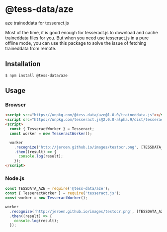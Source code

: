 # @tess-data/aze

aze traineddata for tesseract.js

Most of the time, it is good enough for tesseract.js to download and cache traineddata files for you.
But when you need use tesseract.js in a pure offline mode, you can use this package to solve the issue of fetching traineddata from remote.

## Installation

```
$ npm install @tess-data/aze
```

## Usage

### Browser

```html
<script src="https://unpkg.com/@tess-data/aze@1.0.0/traineddata.js"></script>
<script src="https://unpkg.com/tesseract.js@2.0.0-alpha.9/dist/tesseract.min.js"></script>
<script>
  const { TesseractWorker } = Tesseract;
  const worker = new TesseractWorker();

  worker
    .recognize('http://jeroen.github.io/images/testocr.png', [TESSDATA_AZE])
    .then((result) => {
      console.log(result);
    });
</script>
```

### Node.js

```javascript
const TESSDATA_AZE = require('@tess-data/aze');
const { TesseractWorker } = require('tesseract.js');
const worker = new TesseractWorker();

worker
  .recognize('http://jeroen.github.io/images/testocr.png', [TESSDATA_AZE])
  .then((result) => {
    console.log(result);
  });
```
